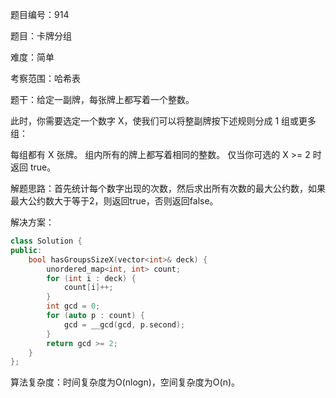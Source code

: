 题目编号：914

题目：卡牌分组

难度：简单

考察范围：哈希表

题干：给定一副牌，每张牌上都写着一个整数。

此时，你需要选定一个数字 X，使我们可以将整副牌按下述规则分成 1 组或更多组：

每组都有 X 张牌。
组内所有的牌上都写着相同的整数。
仅当你可选的 X >= 2 时返回 true。

解题思路：首先统计每个数字出现的次数，然后求出所有次数的最大公约数，如果最大公约数大于等于2，则返回true，否则返回false。

解决方案：

```cpp
class Solution {
public:
    bool hasGroupsSizeX(vector<int>& deck) {
        unordered_map<int, int> count;
        for (int i : deck) {
            count[i]++;
        }
        int gcd = 0;
        for (auto p : count) {
            gcd = __gcd(gcd, p.second);
        }
        return gcd >= 2;
    }
};
```

算法复杂度：时间复杂度为O(nlogn)，空间复杂度为O(n)。